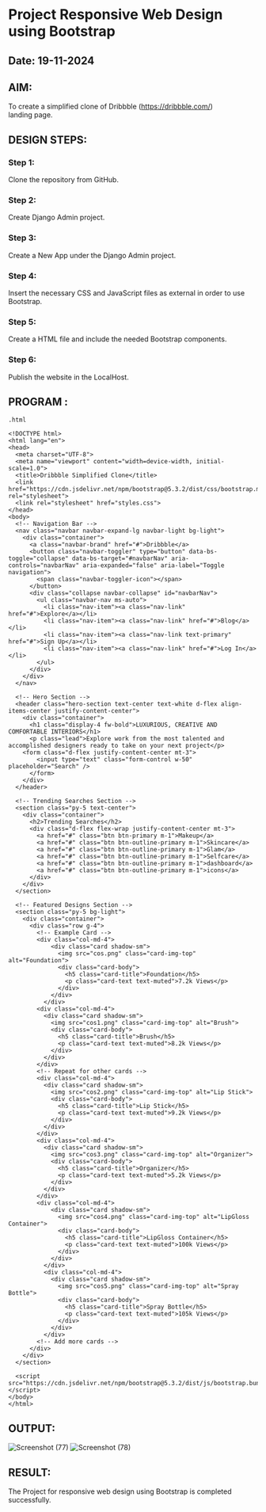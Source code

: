 # Project Responsive Web Design using Bootstrap
## Date: 19-11-2024

## AIM:
To create a simplified clone of Dribbble (https://dribbble.com/) landing page.


## DESIGN STEPS:

### Step 1:
Clone the repository from GitHub.

### Step 2:
Create Django Admin project.

### Step 3:
Create a New App under the Django Admin project.

### Step 4:
Insert the necessary CSS and JavaScript files as external in order to use Bootstrap.

### Step 5:
Create a HTML file and include the needed Bootstrap components.

### Step 6:
Publish the website in the LocalHost.

## PROGRAM :

```
.html

<!DOCTYPE html>
<html lang="en">
<head>
  <meta charset="UTF-8">
  <meta name="viewport" content="width=device-width, initial-scale=1.0">
  <title>Dribbble Simplified Clone</title>
  <link href="https://cdn.jsdelivr.net/npm/bootstrap@5.3.2/dist/css/bootstrap.min.css" rel="stylesheet">
  <link rel="stylesheet" href="styles.css">
</head>
<body>
  <!-- Navigation Bar -->
  <nav class="navbar navbar-expand-lg navbar-light bg-light">
    <div class="container">
      <a class="navbar-brand" href="#">Dribbble</a>
      <button class="navbar-toggler" type="button" data-bs-toggle="collapse" data-bs-target="#navbarNav" aria-controls="navbarNav" aria-expanded="false" aria-label="Toggle navigation">
        <span class="navbar-toggler-icon"></span>
      </button>
      <div class="collapse navbar-collapse" id="navbarNav">
        <ul class="navbar-nav ms-auto">
          <li class="nav-item"><a class="nav-link" href="#">Explore</a></li>
          <li class="nav-item"><a class="nav-link" href="#">Blog</a></li>
          <li class="nav-item"><a class="nav-link text-primary" href="#">Sign Up</a></li>
          <li class="nav-item"><a class="nav-link" href="#">Log In</a></li>
        </ul>
      </div>
    </div>
  </nav>

  <!-- Hero Section -->
  <header class="hero-section text-center text-white d-flex align-items-center justify-content-center">
    <div class="container">
      <h1 class="display-4 fw-bold">LUXURIOUS, CREATIVE AND COMFORTABLE INTERIORS</h1>
      <p class="lead">Explore work from the most talented and accomplished designers ready to take on your next project</p>
    <form class="d-flex justify-content-center mt-3">
        <input type="text" class="form-control w-50" placeholder="Search" />
      </form>
    </div>
  </header>

  <!-- Trending Searches Section -->
  <section class="py-5 text-center">
    <div class="container">
      <h2>Trending Searches</h2>
      <div class="d-flex flex-wrap justify-content-center mt-3">
        <a href="#" class="btn btn-primary m-1">Makeup</a>
        <a href="#" class="btn btn-outline-primary m-1">Skincare</a>
        <a href="#" class="btn btn-outline-primary m-1">Glam</a>
        <a href="#" class="btn btn-outline-primary m-1">Selfcare</a>
        <a href="#" class="btn btn-outline-primary m-1">dashboard</a>
        <a href="#" class="btn btn-outline-primary m-1">icons</a>
      </div>
    </div>
  </section>

  <!-- Featured Designs Section -->
  <section class="py-5 bg-light">
    <div class="container">
      <div class="row g-4">
        <!-- Example Card -->
        <div class="col-md-4">
            <div class="card shadow-sm">
              <img src="cos.png" class="card-img-top" alt="Foundation">
              <div class="card-body">
                <h5 class="card-title">Foundation</h5>
                <p class="card-text text-muted">7.2k Views</p>
              </div>
            </div>
          </div>
        <div class="col-md-4">
          <div class="card shadow-sm">
            <img src="cos1.png" class="card-img-top" alt="Brush">
            <div class="card-body">
              <h5 class="card-title">Brush</h5>
              <p class="card-text text-muted">8.2k Views</p>
            </div>
          </div>
        </div>
        <!-- Repeat for other cards -->
        <div class="col-md-4">
          <div class="card shadow-sm">
            <img src="cos2.png" class="card-img-top" alt="Lip Stick">
            <div class="card-body">
              <h5 class="card-title">Lip Stick</h5>
              <p class="card-text text-muted">9.2k Views</p>
            </div>
          </div>
        </div>
        <div class="col-md-4">
          <div class="card shadow-sm">
            <img src="cos3.png" class="card-img-top" alt="Organizer">
            <div class="card-body">
              <h5 class="card-title">Organizer</h5>
              <p class="card-text text-muted">5.2k Views</p>
            </div>
          </div>
        </div>
        <div class="col-md-4">
            <div class="card shadow-sm">
              <img src="cos4.png" class="card-img-top" alt="LipGloss Container">
              <div class="card-body">
                <h5 class="card-title">LipGloss Container</h5>
                <p class="card-text text-muted">100k Views</p>
              </div>
            </div>
          </div>
          <div class="col-md-4">
            <div class="card shadow-sm">
              <img src="cos5.png" class="card-img-top" alt="Spray Bottle">
              <div class="card-body">
                <h5 class="card-title">Spray Bottle</h5>
                <p class="card-text text-muted">105k Views</p>
              </div>
            </div>
          </div>
        <!-- Add more cards -->
      </div>
    </div>
  </section>

  <script src="https://cdn.jsdelivr.net/npm/bootstrap@5.3.2/dist/js/bootstrap.bundle.min.js"></script>
</body>
</html>
```
## OUTPUT:
![Screenshot (77)](https://github.com/user-attachments/assets/a6f897d6-a618-4422-aa0a-1bb325bba37e)
![Screenshot (78)](https://github.com/user-attachments/assets/24046db2-b50d-41c8-babc-27b22b641999)


## RESULT:
The Project for responsive web design using Bootstrap is completed successfully.
